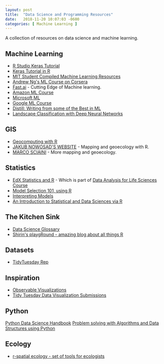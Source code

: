```yaml
---
layout: post
title:  "Data Science and Programming Resources"
date:   2018-11-20 10:07:03 -0600
categories: [ Machine Learning ]
---
```

A collection of resources on data science and machine learning.


## Machine Learning
* [R Studio Keras Tutorial](https://keras.rstudio.com/)
* [Keras Tutorial in R](https://keras.rstudio.com/articles/tutorial_basic_classification.html)
* [MIT Student Compiled Machine Learning Resources](https://sgfin.github.io/learning-resources/)
* [Andrew Ng's ML Course on Corsera](https://www.coursera.org/learn/machine-learning)
* [Fast.ai](https://www.fast.ai/) - Cutting Edge of Machine learning.
* [Amazon ML Course](https://aws.amazon.com/training/learning-paths/machine-learning/exam-preparation/)
* [Microsoft ML](https://academy.microsoft.com/en-us/professional-program/tracks/artificial-intelligence/)
* [Google ML Course](https://developers.google.com/machine-learning/crash-course/)
* [Distill: Writing from some of the Best in ML](https://distill.pub/)
* [Landscape Classification with Deep Neural Networks](https://www.mdpi.com/2076-3263/8/7/244)

## GIS
* [Geocomputing with R](https://geocompr.robinlovelace.net/index.html)
* [JAKUB NOWOSAD'S WEBSITE](https://nowosad.github.io) - Mapping and geoecology with R.
* [MARCO SCIAINI](https://marcosci.rbind.io/) - More mapping and geoecology.

## Statistics
* [EdX Statistics and R](https://www.edx.org/course/statistics-and-r) - Which is part of [Data Analysis for Life Sciences Course](https://www.edx.org/xseries/data-analysis-life-sciences)
*  [Model Selection 101, using R](https://medium.com/@peter.nistrup/model-selection-101-using-r-c8437b5f9f99)
* [Interpreting Models](https://medium.com/@peter.nistrup/visualizing-models-101-using-r-c7c937fc5f04)
* [An Introduction to Statistical and Data Sciences via R](https://moderndive.com/)

## The Kitchen Sink
* [Data Science Glossary](https://www.kaggle.com/shivamb/data-science-glossary-on-kaggle-updated)
* [Shirin's playgRound - amazing blog about all things R](https://shirinsplayground.netlify.com/)

## Datasets
* [TidyTuesday Rep](https://github.com/rfordatascience/tidytuesday)

## Inspiration
* [Observable Visualizations](https://beta.observablehq.com/collection/@observablehq/visualization)
* [Tidy Tuesday Data Visualization Submissions](https://nsgrantham.shinyapps.io/tidytuesdayrocks/)

## Python
[Python Data Science Handbook](https://jakevdp.github.io/PythonDataScienceHandbook/01.01-help-and-documentation.html)
[Problem solving with Algorithms and Data Structures using Python](https://interactivepython.org/runestone/static/pythonds/index.html)

## Ecology
* [r-spatial ecology - set of tools for ecologists](https://github.com/r-spatialecology/shar)
